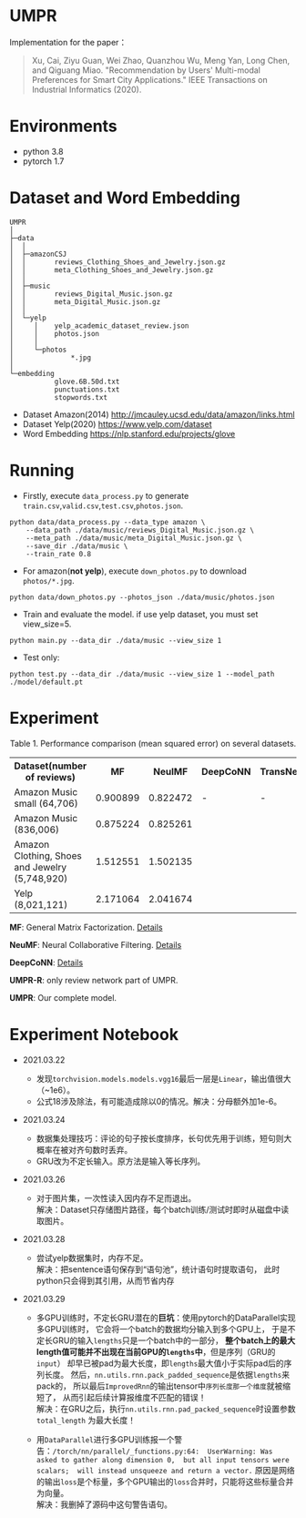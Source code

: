 UMPR
===
Implementation for the paper：  
>Xu, Cai, Ziyu Guan, Wei Zhao, Quanzhou Wu, Meng Yan, Long Chen, and Qiguang Miao.
 "Recommendation by Users' Multi-modal Preferences for Smart City Applications."
 IEEE Transactions on Industrial Informatics (2020).

# Environments
+ python 3.8
+ pytorch 1.7

# Dataset and Word Embedding

```
UMPR
│
├─data
│  │
│  ├─amazonCSJ
│  │       reviews_Clothing_Shoes_and_Jewelry.json.gz
│  │       meta_Clothing_Shoes_and_Jewelry.json.gz
│  │
│  ├─music
│  │       reviews_Digital_Music.json.gz
│  │       meta_Digital_Music.json.gz
│  │
│  └─yelp
│     │    yelp_academic_dataset_review.json
│     │    photos.json
│     │
│     └─photos
│              *.jpg
│
└─embedding
           glove.6B.50d.txt
           punctuations.txt
           stopwords.txt
```

+ Dataset Amazon(2014) http://jmcauley.ucsd.edu/data/amazon/links.html
+ Dataset Yelp(2020) https://www.yelp.com/dataset
+ Word Embedding https://nlp.stanford.edu/projects/glove

# Running

+ Firstly, execute `data_process.py` to generate 
`train.csv`,`valid.csv`,`test.csv`,`photos.json`.
```shell script
python data/data_process.py --data_type amazon \
    --data_path ./data/music/reviews_Digital_Music.json.gz \
    --meta_path ./data/music/meta_Digital_Music.json.gz \
    --save_dir ./data/music \
    --train_rate 0.8
```

+ For amazon(**not yelp**), execute `down_photos.py` to download `photos/*.jpg`.
```shell script
python data/down_photos.py --photos_json ./data/music/photos.json
```

+ Train and evaluate the model. if use yelp dataset, you must set view_size=5.
```shell script
python main.py --data_dir ./data/music --view_size 1
```
+ Test only:
```shell script
python test.py --data_dir ./data/music --view_size 1 --model_path ./model/default.pt
```

# Experiment

<p align="center" style="margin: 0">
Table 1. 
Performance comparison (mean squared error) on several datasets.
</p>
<table align="center">
    <tr>
        <th>Dataset(number of reviews)</th>
        <th>MF</th>
        <th>NeulMF</th>
        <th>DeepCoNN</th>
        <th>TransNets</th>
        <th>MPCN</th>
        <th>UMPR-R</th>
        <th>UMPR</th>
    </tr>
    <tr>
        <td>Amazon Music small (64,706)</td>
        <td>0.900899</td>
        <td>0.822472</td>
        <td>-</td>
        <td>-</td>
        <td>-</td>
        <td>1.117017</td>
        <td>0.925538</td>
    </tr>
    <tr>
        <td>Amazon Music (836,006)</td>
        <td>0.875224</td>
        <td>0.825261</td>
    </tr>
    <tr>
        <td>Amazon Clothing, Shoes and Jewelry (5,748,920)</td>
        <td>1.512551</td>
        <td>1.502135</td>
    </tr>
    <tr>
        <td>Yelp (8,021,121)</td>
        <td>2.171064</td>
        <td>2.041674</td>
    </tr>
</table>

**MF**: General Matrix Factorization.
[Details](https://github.com/iamwinter/MatrixFactorization)

**NeuMF**: Neural Collaborative Filtering.
[Details](https://github.com/iamwinter/NeuralCollaborativeFiltering)

**DeepCoNN**: [Details](https://github.com/iamwinter/DeepCoNN)

**UMPR-R**: only review network part of UMPR.

**UMPR**: Our complete model.


# Experiment Notebook

+ 2021.03.22

  - 发现`torchvision.models.models.vgg16`最后一层是`Linear`，输出值很大（~1e6）。
  - 公式18涉及除法，有可能造成除以0的情况。解决：分母额外加1e-6。

+ 2021.03.24

  - 数据集处理技巧：评论的句子按长度排序，长句优先用于训练，短句则大概率在被对齐句数时丢弃。
  - GRU改为不定长输入。原方法是输入等长序列。

+ 2021.03.26

  - 对于图片集，一次性读入因内存不足而退出。  
  解决：Dataset只存储图片路径，每个batch训练/测试时即时从磁盘中读取图片。

+ 2021.03.28

  - 尝试yelp数据集时，内存不足。  
    解决：把sentence语句保存到“语句池”，统计语句时提取语句，
    此时python只会得到其引用，从而节省内存

+ 2021.03.29

  - 多GPU训练时，不定长GRU潜在的**巨坑**：使用pytorch的DataParallel实现多GPU训练时，
    它会将一个batch的数据均分输入到多个GPU上，
    于是不定长GRU的输入`lengths`只是一个batch中的一部分，
    **整个batch上的最大length值可能并不出现在当前GPU的`lengths`中**，但是序列（GRU的`input`）
    却早已被pad为最大长度，即`lengths`最大值小于实际pad后的序列长度。
    然后，`nn.utils.rnn.pack_padded_sequence`是依据`lengths`来pack的，
    所以最后`ImprovedRnn`的输出tensor中`序列长度那一个维度`就被缩短了，
    从而引起后续计算报维度不匹配的错误！  
    解决：在GRU之后，执行`nn.utils.rnn.pad_packed_sequence`时设置参数`total_length`
    为最大长度！
    
  - 用`DataParallel`进行多GPU训练报一个警告：`/torch/nn/parallel/_functions.py:64: 
    UserWarning: Was asked to gather along dimension 0, 
    but all input tensors were scalars; 
    will instead unsqueeze and return a vector.`
    原因是网络的输出`loss`是个标量，多个GPU输出的`loss`合并时，只能将这些标量合并为向量。  
    解决：我删掉了源码中这句警告语句。